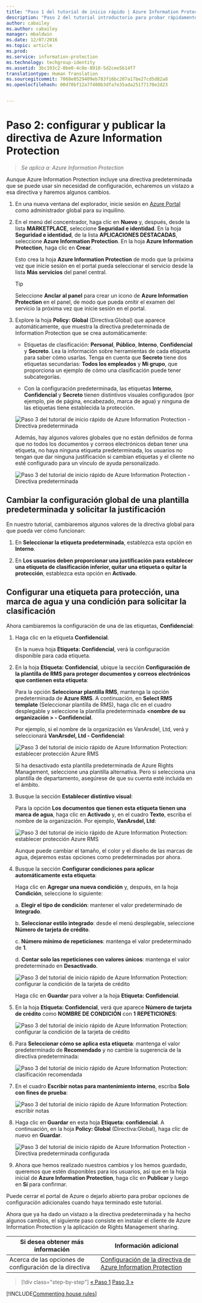 ```yaml
---
title: "Paso 1 del tutorial de inicio rápido | Azure Information Protection"
description: "Paso 2 del tutorial introductorio para probar rápidamente Microsoft Azure Information Protection para su organización, que debería tardar unos 30 minutos."
author: cabailey
ms.author: cabailey
manager: mbaldwin
ms.date: 12/07/2016
ms.topic: article
ms.prod: 
ms.service: information-protection
ms.technology: techgroup-identity
ms.assetid: 3bc193c2-0be0-4c8e-8910-5d2cee5b14f7
translationtype: Human Translation
ms.sourcegitcommit: 7068e0529409eb783f16bc207a17be27cd5d82a8
ms.openlocfilehash: 00d78bf12a7f400b3dfa7e35ada25177170e2d23


---
```


# <a name="step-2-configure-and-publish-the-azure-information-protection-policy"></a>Paso 2: configurar y publicar la directiva de Azure Information Protection

>*Se aplica a: Azure Information Protection*

Aunque Azure Information Protection incluye una directiva predeterminada que se puede usar sin necesidad de configuración, echaremos un vistazo a esa directiva y haremos algunos cambios.

1. En una nueva ventana del explorador, inicie sesión en [Azure Portal](https://portal.azure.com) como administrador global para su inquilino.

2. En el menú del concentrador, haga clic en **Nuevo** y, después, desde la lista **MARKETPLACE**, seleccione **Seguridad e identidad**. En la hoja **Seguridad e identidad**, de la lista **APLICACIONES DESTACADAS**, seleccione **Azure Information Protection**. En la hoja **Azure Information Protection**, haga clic en **Crear**.

    Esto crea la hoja **Azure Information Protection** de modo que la próxima vez que inicie sesión en el portal pueda seleccionar el servicio desde la lista **Más servicios** del panel central. 

    > [!TIP] 
    > Seleccione **Anclar al panel** para crear un icono de **Azure Information Protection** en el panel, de modo que pueda omitir el examen del servicio la próxima vez que inicie sesión en el portal.

3.  Explore la hoja **Policy: Global** (Directiva:Global) que aparece automáticamente, que muestra la directiva predeterminada de Information Protection que se crea automáticamente:
    
    - Etiquetas de clasificación: **Personal**, **Público**, **Interno**, **Confidencial** y **Secreto**. Lea la información sobre herramientas de cada etiqueta para saber cómo usarlas. Tenga en cuenta que **Secreto** tiene dos etiquetas secundarias: **Todos los empleados** y **Mi grupo**, que proporciona un ejemplo de cómo una clasificación puede tener subcategorías.

    - Con la configuración predeterminada, las etiquetas **Interno**, **Confidencial** y **Secreto** tienen distintivos visuales configurados (por ejemplo, pie de página, encabezado, marca de agua) y ninguna de las etiquetas tiene establecida la protección. 
    
    ![Paso 3 del tutorial de inicio rápido de Azure Information Protection - Directiva predeterminada](../media/info-protect-policy-default-labels.png)
    
    Además, hay algunos valores globales que no están definidos de forma que no todos los documentos y correos electrónicos deban tener una etiqueta, no haya ninguna etiqueta predeterminada, los usuarios no tengan que dar ninguna justificación si cambian etiquetas y el cliente no esté configurado para un vínculo de ayuda personalizado.
    
    ![Paso 3 del tutorial de inicio rápido de Azure Information Protection - Directiva predeterminada](../media/info-protect-policy-default-settings.png)

## <a name="changing-the-global-settings-for-a-default-template-and-prompt-for-justification"></a>Cambiar la configuración global de una plantilla predeterminada y solicitar la justificación

En nuestro tutorial, cambiaremos algunos valores de la directiva global para que pueda ver cómo funcionan:

1. En **Seleccionar la etiqueta predeterminada**, establezca esta opción en **Interno**.

2. En **Los usuarios deben proporcionar una justificación para establecer una etiqueta de clasificación inferior, quitar una etiqueta o quitar la protección**, establezca esta opción en **Activado**.

## <a name="configuring-a-label-for-protection-a-watermark-and-a-condition-to-prompt-for-classification"></a>Configurar una etiqueta para protección, una marca de agua y una condición para solicitar la clasificación

Ahora cambiaremos la configuración de una de las etiquetas, **Confidencial**:

1. Haga clic en la etiqueta **Confidencial**. 
    
    En la nueva hoja **Etiqueta: Confidencial**, verá la configuración disponible para cada etiqueta. 

2. En la hoja **Etiqueta: Confidencial**, ubique la sección **Configuración de la plantilla de RMS para proteger documentos y correos electrónicos que contienen esta etiqueta**:
    
    Para la opción **Seleccionar plantilla RMS**, mantenga la opción predeterminada de **Azure RMS**. A continuación, en **Select RMS template** (Seleccionar plantilla de RMS), haga clic en el cuadro desplegable y seleccione la plantilla predeterminada **\<nombre de su organización > - Confidencial**. 
    
    Por ejemplo, si el nombre de la organización es VanArsdel, Ltd, verá y seleccionará **VanArsdel, Ltd - Confidencial**: 
    
    ![Paso 3 del tutorial de inicio rápido de Azure Information Protection: establecer protección Azure RMS](../media/step2-select-rms-template.png)
    
    Si ha desactivado esta plantilla predeterminada de Azure Rights Management, seleccione una plantilla alternativa. Pero si selecciona una plantilla de departamento, asegúrese de que su cuenta esté incluida en el ámbito.
    
3. Busque la sección **Establecer distintivo visual**:
    
    Para la opción **Los documentos que tienen esta etiqueta tienen una marca de agua**, haga clic en **Activado** y, en el cuadro **Texto**, escriba el nombre de la organización. Por ejemplo, **VanArsdel, Ltd**: 
    
    ![Paso 3 del tutorial de inicio rápido de Azure Information Protection: establecer protección Azure RMS](../media/step2-configure-watermark.png)
    
    Aunque puede cambiar el tamaño, el color y el diseño de las marcas de agua, dejaremos estas opciones como predeterminadas por ahora.
    
4. Busque la sección **Configurar condiciones para aplicar automáticamente esta etiqueta**:
    
    Haga clic en **Agregar una nueva condición** y, después, en la hoja **Condición**, seleccione lo siguiente:
    
    a. **Elegir el tipo de condición**: mantener el valor predeterminado de **Integrado**.
    
    b. **Seleccionar estilo integrado**: desde el menú desplegable, seleccione **Número de tarjeta de crédito**.
    
    c. **Número mínimo de repeticiones**: mantenga el valor predeterminado de **1**.
    
    d. **Contar solo las repeticiones con valores únicos**: mantenga el valor predeterminado en **Desactivado**.
    
    ![Paso 3 del tutorial de inicio rápido de Azure Information Protection: configurar la condición de la tarjeta de crédito](../media/step2-configure-condition.png)
    
    Haga clic en **Guardar** para volver a la hoja **Etiqueta: Confidencial**.

5. En la hoja **Etiqueta: Confidencial**, verá que aparece **Número de tarjeta de crédito** como **NOMBRE DE CONDICIÓN** con **1** **REPETICIONES**:
    
    ![Paso 3 del tutorial de inicio rápido de Azure Information Protection: configurar la condición de la tarjeta de crédito](../media/step2-see-condition.png)

6. Para **Seleccionar cómo se aplica esta etiqueta**: mantenga el valor predeterminado de **Recomendado** y no cambie la sugerencia de la directiva predeterminada:
    
    ![Paso 3 del tutorial de inicio rápido de Azure Information Protection: clasificación recomendada](../media/step2-keep-recommended.png)

7. En el cuadro **Escribir notas para mantenimiento interno**, escriba **Solo con fines de prueba**:
    
    ![Paso 3 del tutorial de inicio rápido de Azure Information Protection: escribir notas](../media/step2-type-notes.png)

8. Haga clic en **Guardar** en esta hoja **Etiqueta: confidencial**. A continuación, en la hoja **Policy: Global** (Directiva:Global), haga clic de nuevo en **Guardar**.

    ![Paso 3 del tutorial de inicio rápido de Azure Information Protection - Directiva predeterminada configurada](../media/info-protect-policy-configured.png)

9. Ahora que hemos realizado nuestros cambios y los hemos guardado, queremos que estén disponibles para los usuarios, así que en la hoja inicial de **Azure Information Protection**, haga clic en **Publicar** y luego en **Sí** para confirmar.

Puede cerrar el portal de Azure o dejarlo abierto para probar opciones de configuración adicionales cuando haya terminado este tutorial.

Ahora que ya ha dado un vistazo a la directiva predeterminada y ha hecho algunos cambios, el siguiente paso consiste en instalar el cliente de Azure Information Protection y la aplicación de Rights Management sharing.

|Si desea obtener más información|Información adicional|
|--------------------------------|--------------------------|
|Acerca de las opciones de configuración de la directiva|[Configuración de la directiva de Azure Information Protection](../deploy-use/configure-policy.md)|


>[!div class="step-by-step"]
[&#171; Paso 1](infoprotect-tutorial-step1.md)
[Paso 3 &#187;](infoprotect-tutorial-step3.md)

[!INCLUDE[Commenting house rules](../includes/houserules.md)]


<!--HONumber=Jan17_HO4-->


